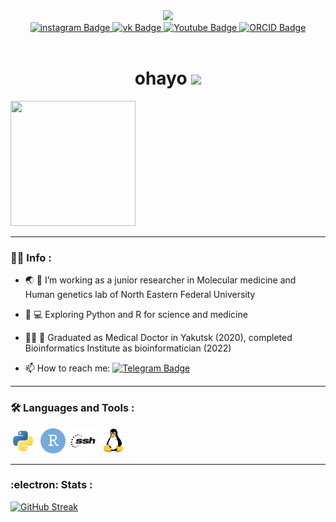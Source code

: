 <div id="header" align="center">
  <img src="https://media.giphy.com/media/JRlqKEzTDKci5JPcaL/giphy.gif" width="300"/>
</div>

<div id="badges" align="center">

  <a href="https://www.instagram.com/pwr_rng/">
    <img src="https://img.shields.io/badge/Instagram-gray?style=for-the-badge&logo=instagram&logoColor=white" alt="instagram Badge"/>
  </a>
  <a href="https://vk.com/lyonya_zhozhikov">
    <img src="https://img.shields.io/badge/vk-blue?style=for-the-badge&logo=vk&logoColor=white" alt="vk Badge"/>
  </a>
  <a href="https://www.youtube.com/@PWR_RNG">
    <img src="https://img.shields.io/badge/YouTube-red?style=for-the-badge&logo=youtube&logoColor=white" alt="Youtube Badge"/>
  </a>
  <a href="https://orcid.org/my-orcid?orcid=0000-0002-1107-0384">
    <img src="https://img.shields.io/badge/ORCID-black?style=for-the-badge&logo=orcid&logoColor=white" alt="ORCID Badge"/>
  </a>
  
</div>

<div id="badges" align="center">

<img src="https://komarev.com/ghpvc/?username=LyonyaZhozhikov&style=flat-square&color=blue" alt=""/>

<h1>
  ohayo
  <img src="https://media.giphy.com/media/hvRJCLFzcasrR4ia7z/giphy.gif" width="30px"/>
</h1>

</div>

<div align="left">
  <img src="https://media.giphy.com/media/1gPxynPQZT8w9RJNM3/giphy.gif" width="200" height="200"/>
</div>

---

### :man_technologist: Info :
- :earth_asia: :dna: I’m working as a junior researcher in Molecular medicine and Human genetics lab of North Eastern Federal University

- :microscope: :computer: Exploring Python and R for science and medicine

- :health_worker: :hospital: Graduated as Medical Doctor in Yakutsk (2020), completed Bioinformatics Institute as bioinformatician (2022)

- :mailbox: How to reach me: [![Telegram Badge](https://img.shields.io/badge/-Lyonya-gray?style=flat&logo=Telegram&logoColor=white)](https://t.me/LyonyaZhozhikov)


---

### :hammer_and_wrench: Languages and Tools :

<div>
  <img src="https://github.com/devicons/devicon/blob/master/icons/python/python-original.svg" title="python" alt="python" width="40" height="40"/>&nbsp;
  <img src="https://github.com/devicons/devicon/blob/master/icons/rstudio/rstudio-original.svg" title="rstudio" alt="rstudio" width="40" height="40"/>&nbsp;
  <img src="https://github.com/devicons/devicon/blob/master/icons/ssh/ssh-original-wordmark.svg" title="ssh" alt="ssh" width="40" height="40"/>&nbsp;
  <img src="https://github.com/devicons/devicon/blob/master/icons/linux/linux-original.svg" title="linux" alt="linux" width="40" height="40"/>&nbsp;

</div>

---

### :electron: Stats :

[![GitHub Streak](http://github-readme-streak-stats.herokuapp.com?user=LyonyaZhozhikov&theme=dark&background=000000)](https://git.io/streak-stats)
